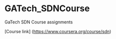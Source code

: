GATech_SDNCourse
================

GaTech SDN Course assignments

[Course link] (https://www.coursera.org/course/sdn)
